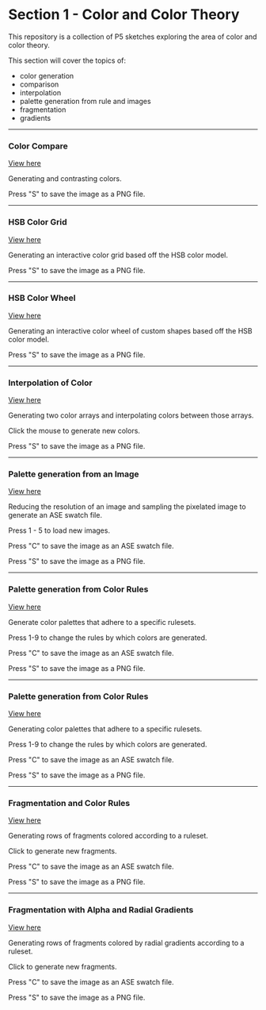 # Section 1 - Color and Color Theory

This repository is a collection of P5 sketches exploring the area of color and color theory.

This section will cover the topics of:

- color generation
- comparison
- interpolation
- palette generation from rule and images
- fragmentation
- gradients

---

### Color Compare

[View here](01_colorSquare/build/)

Generating and contrasting colors.

Press "S" to save the image as a PNG file.

---

### HSB Color Grid

[View here](02_colorGrid/build/)

Generating an interactive color grid based off the HSB color model.

Press "S" to save the image as a PNG file.

---

### HSB Color Wheel

[View here](03_segmentTriangles/build/)

Generating an interactive color wheel of custom shapes based off the HSB color model.

Press "S" to save the image as a PNG file.

---

### Interpolation of Color

[View here](04_lerpColors/build/)

Generating two color arrays and interpolating colors between those arrays.

Click the mouse to generate new colors.

Press "S" to save the image as a PNG file.

---

### Palette generation from an Image

[View here](05_imageProcessing/build/)

Reducing the resolution of an image and sampling the pixelated image to generate an ASE swatch file.

Press 1 - 5 to load new images.

Press "C" to save the image as an ASE swatch file.

Press "S" to save the image as a PNG file.

---

### Palette generation from Color Rules

[View here](06_generateColorPal/build/)

Generate color palettes that adhere to a specific rulesets.

Press 1-9 to change the rules by which colors are generated.

Press "C" to save the image as an ASE swatch file.

Press "S" to save the image as a PNG file.

---

### Palette generation from Color Rules

[View here](06_generateColorPal/build/)

Generating color palettes that adhere to a specific rulesets.

Press 1-9 to change the rules by which colors are generated.

Press "C" to save the image as an ASE swatch file.

Press "S" to save the image as a PNG file.

---

### Fragmentation and Color Rules

[View here](07_fragments/build/)

Generating rows of fragments colored according to a ruleset.

Click to generate new fragments.

Press "C" to save the image as an ASE swatch file.

Press "S" to save the image as a PNG file.

---

### Fragmentation with Alpha and Radial Gradients

[View here](09_radialGradients/build/)

Generating rows of fragments colored by radial gradients according to a ruleset.

Click to generate new fragments.

Press "C" to save the image as an ASE swatch file.

Press "S" to save the image as a PNG file.
